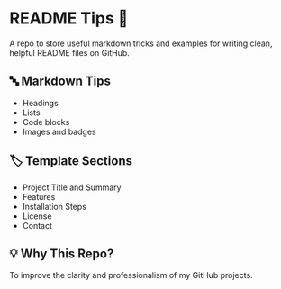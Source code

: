 # README Tips 🧠

A repo to store useful markdown tricks and examples for writing clean, helpful README files on GitHub.

## 🔤 Markdown Tips
- Headings
- Lists
- Code blocks
- Images and badges

## 🏷️ Template Sections
- Project Title and Summary
- Features
- Installation Steps
- License
- Contact

## 💡 Why This Repo?
To improve the clarity and professionalism of my GitHub projects.
